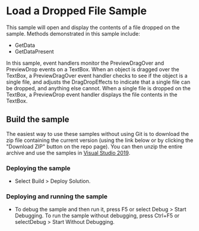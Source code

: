 
# Load a Dropped File Sample
This sample will open and display the contents of a file dropped on the sample. Methods demonstrated in this sample include:
- GetData
- GetDataPresent

In this sample, event handlers monitor the PreviewDragOver and PreviewDrop events on a TextBox. When an object is dragged over the TextBox, a PreviewDragOver event handler checks to see if the object is a single file, and adjusts the DragDropEffects to indicate that a single file can be dropped, and anything else cannot. When a single file is dropped on the TextBox, a PreviewDrop event handler displays the file contents in the TextBox.

## Build the sample
The easiest way to use these samples without using Git is to download the zip file containing the current version (using the link below or by clicking the "Download ZIP" button on the repo page). You can then unzip the entire archive and use the samples in [Visual Studio 2019](https://www.visualstudio.com/wpf-vs).

### Deploying the sample
- Select Build > Deploy Solution. 

### Deploying and running the sample
- To debug the sample and then run it, press F5 or select Debug >  Start Debugging. To run the sample without debugging, press Ctrl+F5 or selectDebug > Start Without Debugging. 

